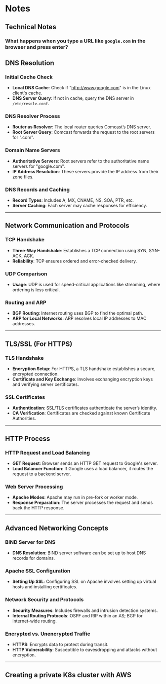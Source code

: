 # Notes

## Technical Notes

### What happens when you type a URL like `google.com` in the browser and press enter?

## DNS Resolution

### Initial Cache Check
- **Local DNS Cache**: Check if "http://www.google.com" is in the Linux client's cache.
- **DNS Server Query**: If not in cache, query the DNS server in `/etc/resolv.conf`.

### DNS Resolver Process
- **Router as Resolver**: The local router queries Comcast’s DNS server.
- **Root Server Query**: Comcast forwards the request to the root servers for ".com".

### Domain Name Servers
- **Authoritative Servers**: Root servers refer to the authoritative name servers for "google.com".
- **IP Address Resolution**: These servers provide the IP address from their zone files.

### DNS Records and Caching
- **Record Types**: Includes A, MX, CNAME, NS, SOA, PTR, etc.
- **Server Caching**: Each server may cache responses for efficiency.

---

## Network Communication and Protocols

### TCP Handshake
- **Three-Way Handshake**: Establishes a TCP connection using SYN, SYN-ACK, ACK.
- **Reliability**: TCP ensures ordered and error-checked delivery.

### UDP Comparison
- **Usage**: UDP is used for speed-critical applications like streaming, where ordering is less critical.

### Routing and ARP
- **BGP Routing**: Internet routing uses BGP to find the optimal path.
- **ARP for Local Networks**: ARP resolves local IP addresses to MAC addresses.

---

## TLS/SSL (For HTTPS)

### TLS Handshake
- **Encryption Setup**: For HTTPS, a TLS handshake establishes a secure, encrypted connection.
- **Certificate and Key Exchange**: Involves exchanging encryption keys and verifying server certificates.

### SSL Certificates
- **Authentication**: SSL/TLS certificates authenticate the server’s identity.
- **CA Verification**: Certificates are checked against known Certificate Authorities.

---

## HTTP Process

### HTTP Request and Load Balancing
- **GET Request**: Browser sends an HTTP GET request to Google's server.
- **Load Balancer Function**: If Google uses a load balancer, it routes the request to a backend server.

### Web Server Processing
- **Apache Modes**: Apache may run in pre-fork or worker mode.
- **Response Preparation**: The server processes the request and sends back the HTTP response.

---

## Advanced Networking Concepts

### BIND Server for DNS
- **DNS Resolution**: BIND server software can be set up to host DNS records for domains.

### Apache SSL Configuration
- **Setting Up SSL**: Configuring SSL on Apache involves setting up virtual hosts and installing certificates.

### Network Security and Protocols
- **Security Measures**: Includes firewalls and intrusion detection systems.
- **Internal Routing Protocols**: OSPF and RIP within an AS; BGP for internet-wide routing.

### Encrypted vs. Unencrypted Traffic
- **HTTPS**: Encrypts data to protect during transit.
- **HTTP Vulnerability**: Susceptible to eavesdropping and attacks without encryption.

---

## Creating a private K8s cluster with AWS


